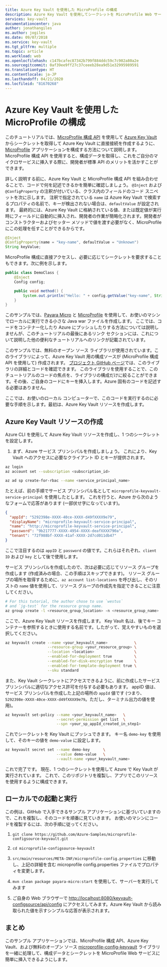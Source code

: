 ```yaml
---
title: Azure Key Vault を使用した MicroProfile の構成
description: Azure Key Vault を使用してシークレットを MicroProfile Web サービスに挿入する方法について説明します
services: key-vault
documentationcenter: java
author: jonathangiles
ms.author: jogiles
ms.date: 09/07/2018
ms.service: key-vault
ms.tgt_pltfrm: multiple
ms.topic: article
ms.workload: web
ms.openlocfilehash: c147bcafec87342b799f884ddc59c7c902a80a2e
ms.sourcegitcommit: 0af39ee9ff27c37ceeeb28ea9d51e32995989591
ms.translationtype: HT
ms.contentlocale: ja-JP
ms.lasthandoff: 04/21/2020
ms.locfileid: "81670268"
---
```

# <a name="configure-microprofile-with-azure-key-vault"></a>Azure Key Vault を使用した MicroProfile の構成

このチュートリアルでは、[MicroProfile 構成 API](https://microprofile.io/project/eclipse/microprofile-config) を使用して [Azure Key Vault](https://azure.microsoft.com/services/key-vault/) からシークレットを取得して Azure Key Vault に直接接続を作成するように、[MicroProfile](http://microprofile.io) アプリケーションを構成する方法について説明します。 MicroProfile 構成 API を使用すると、構成データを取得し、これをご自分のマイクロサービスに挿入する際に、開発者が標準 API のメリットを活かすことができます。

詳しく説明する前に、Azure Key Vault と MicroProfile 構成 API を組み合わせることで、コードで何を記述できるかを簡単に確認しましょう。 `@Inject` および `@ConfigProperty` の注釈が付いている、クラス内のフィールドのコード スニペットを次に示します。 注釈で指定されている `name` は Azure Key Vault で検索するプロパティの名前で、キーが検出されない場合は、`defaultValue` が設定されます。 最終的には、Azure Key Vault に格納されている値、または既定値が実行時にフィールドに自動的に挿入され、開発者の作業が簡略化されます。開発者がコンストラクターおよびセッター メソッドで値を渡す必要がなく、MicroProfile にこの処理を任すことができるからです。

```java
@Inject
@ConfigProperty(name = "key-name", defaultValue = "Unknown")
String keyValue;
```

MicroProfile 構成に直接アクセスし、必要に応じてシークレットを要求することもできます。次に例を示します。

```java
public class DemoClass {
    @Inject
    Config config;

    public void method() {
        System.out.println("Hello: " + config.getValue("key-name", String.class));
    }
}
```

このサンプルでは、[Payara Micro](https://www.payara.fish/payara_micro) と [MicroProfile](https://microprofile.io/) を使用して、お使いのマシンでローカルに実行できる小さな Java war ファイルを作成します。 ここでは、コードをコンテナー化したり Azure にプッシュしたりする方法については説明しませんが、このチュートリアルの最後にあるリンク セクションには、これについて説明した他の便利なチュートリアルへのリンクが記載されています。

このサンプルでは、無料のオープン ソース ライブラリが使用されています。このライブラリによって、Azure Key Vault 用の構成ソースが (MicroProfile 構成 API を使用して) 作成されます。 [プロジェクト GitHub ページ](https://github.com/Azure/azure-microprofile/tree/master/microprofile-config-keyvault)では、このライブラリの詳細とコードを確認できます。 このライブラリを使用することで、このチュートリアルのコードの焦点を、ライブラリの構成だけに絞ることができます。その後、ご自身のコードにキーを挿入します。Azure 固有のコードを記述する必要はありません。

ここでは、お使いのローカル コンピューターで、このコードを実行するのに必要な手順を示します。最初は、Azure Key Vault リソースを作成します。

## <a name="creating-an-azure-key-vault-resource"></a>Azure Key Vault リソースの作成

Azure CLI を使用して Azure Key Vault リソースを作成し、1 つのシークレットを設定します。

1. まず、Azure サービス プリンシパルを作成しましょう。 これにより、Key Vault へのアクセスに必要なクライアント ID とキーが提供されます。

```bash
az login
az account set --subscription <subscription_id>

az ad sp create-for-rbac --name <service_principal_name>
```

たとえば、前の手順でサービス プリンシパル名として `microprofile-keyvault-service-principal` を使用したとします。 これを行うと、Azure から次のようなフォームで応答があります (一部伏せ字になっています)。

```json
{
  "appId": "5292398e-XXXX-40ce-XXXX-d49fXXXX9e79",
  "displayName": "microprofile-keyvault-service-principal",
  "name": "http://microprofile-keyvault-service-principal",
  "password": "9b217777-XXXX-4954-XXXX-deafXXXX790a",
  "tenant": "72f988bf-XXXX-41af-XXXX-2d7cd011db47"
}
```

ここで注目するのは `appID` と `password` の値です。これらはそれぞれ、`client ID` および `key` として後で使用します。

サービス プリンシパルを作成したので、次は必要に応じてリソース グループを作成します (作成済みの場合、この手順はスキップできます)。 リソース グループの場所を取得するために、`az account list-locations` を呼び出し、そのリストの `name` 値を使用して、リソース グループの作成先を指定できることに注意してください。

```bash
# For this tutorial, the author chose to use `westus`
# and `jg-test` for the resource group name.
az group create -l <resource_group_location> -n <resource_group_name>
```

ここで、Azure Key Vault リソースを作成します。 Key Vault 名は、後でキー コンテナーを参照するときに使用する名前です。したがって、覚えやすいものを選択してください。

```bash
az keyvault create --name <your_keyvault_name>            \
                   --resource-group <your_resource_group> \
                   --location <location>                  \
                   --enabled-for-deployment true          \
                   --enabled-for-disk-encryption true     \
                   --enabled-for-template-deployment true \
                   --sku standard
```

また、Key Vault シークレットにアクセスできるように、前に作成したサービス プリンシパルに適切なアクセス許可を付与する必要もあります。 appID 値は、サービス プリンシパルを作成した上記の場所の `appId` 値です (つまり、`5292398e-XXXX-40ce-XXXX-d49fXXXX9e79`。ただし、ターミナル出力の値を使用)。

```bash
az keyvault set-policy --name <your_keyvault_name>   \
                       --secret-permission get list  \
                       --spn <your_sp_appId_created_in_step1>
```

これでシークレットを Key Vault にプッシュできます。 キー名 `demo-key` を使用して、そのキーの値を `demo-value` に設定します。

```bash
az keyvault secret set --name demo-key      \
                       --value demo-value   \
                       --vault-name <your_keyvault_name>  
```

これで完了です。 現在、1 つのシークレットを使用して Azure で Key Vault が実行されています。 これで、このリポジトリを複製し、アプリでこのリソースを使用するように構成できます。

## <a name="getting-up-and-running-locally"></a>ローカルでの起動と実行

この例は、GitHub で入手できるサンプル アプリケーションに基づいていますので、これを複製し、そのコードを順番に見ていきます。 お使いのマシンにコードを複製するには、次の手順に従ってください。

1. `git clone https://github.com/Azure-Samples/microprofile-configsource-keyvault.git`

1. `cd microprofile-configsource-keyvault`

1. `src/main/resources/META-INF/microprofile-config.properties` に移動し、上記の詳細を含む microprofile config.properties ファイルでプロパティを変更します。

1. `mvn clean package payara-micro:start` を使用して、サーバーを実行してみます

1. ご自身の Web ブラウザーで [http://localhost:8080/keyvault-configsource/api/config](http://localhost:8080/keyvault-configsource/api/config) にアクセスしてみます。Azure Key Vault から読み取られた値を示すシンプルな応答が表示されます。

## <a name="summary"></a>まとめ

このサンプル アプリケーションでは、MicroProfile 構成 API、Azure Key Vault、および無料のオープン ソース [microprofile-config-keyvault](https://github.com/Azure/azure-microprofile/tree/master/microprofile-config-keyvault) ライブラリを一緒に処理して、構成データとシークレットを MicroProfile Web サービスに簡単に挿入できるようにします。
